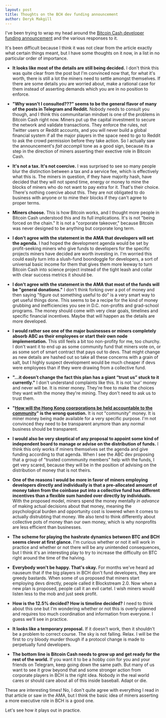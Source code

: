 ```yaml
---
layout: post
title: Thoughts on the BCH dev funding announcement
author: Deryk Makgill
---
```


I've been trying to wrap my head around the [Bitcoin Cash developer funding announcement](https://medium.com/@jiangzhuoer/infrastructure-funding-plan-for-bitcoin-cash-131fdcd2412e) and the various responses to it.

It's been difficult because I think it was not clear from the article exactly what certain things meant, but I have some thoughts on it now, in a list in no particular order of importance.

- **It looks like most of the details are still being decided.** I don't think this was quite clear from the post but I'm convinced now that, for what it's worth, there is still a lot the miners need to settle amongst themselves. If there are some details you are worried about, make a rational case for them instead of asserting demands which you are in no position to enforce.

- **"Why wasn't I consulted???" seems to be the general flavor of many of the posts in Telegram and Reddit.** Nobody needs to consult you though, and I think this communitarian mindset is one of the problems in Bitcoin Cash right now. Miners put up the capital investment to secure the network and validate transactions. They enforce the rules, not Twitter users or Reddit accounts, and you will never build a global financial system if all the major players in the space need to go to Reddit to ask the crowd permission before they take action. So I actually saw the announcement's *fait accompli* tone as a good sign, because its a step in the direction of miners asserting their exective role in Bitcoin Cash.

- **It's not a tax. It's not coercive.** I was surprised to see so many people blur the distinction between a tax and a service fee, which is effectively what this is. The miners in question, if they have majority hash, have decided that they will not spend time, energy or money to mine the blocks of miners who do not want to pay extra for it. That's their choice. There's nothing coercive about this. They are not obligated to do business with anyone or to mine their blocks if they can't agree to proper terms.

- **Miners choose.** This is how Bitcoin works, and I thought more people in Bitcoin Cash understood this and its full implications. It's is not "being forced on the chain." It is not a "corporate takeover," because Bitcoin was never designed to be anything but corporate long term.  

- **I don't agree with the statement in the AMA that developers will set the agenda.** I had hoped the development agenda would be set by profit-seeking miners who give funds to developers for the specific projects miners have decided are worth investing in. I'm worried this could easily turn into a slush-fund boondoggle for developers, a sort of universal basic income for them that gives them more leeway to turn Bitcoin Cash into science project instead of the tight leash and collar with clear success metrics it should be. 

- **I don't agree with the statement in the AMA that most of the funds will be "general donations."** I don't think forking over a pot of money and then saying "figure out something useful to do" is a very smart way to get useful things done. This seems to be a recipe for the kind of money grubbing and inefficiencies you see in D.C. non-profits and grad-school programs. The money should come with very clear goals, timelines and specific financial incentives. Maybe that will happen as the details are more developed.

- **I would rather see one of the major businesses or miners completely absorb ABC as their employees or start their own node implementation.**  This still feels a bit too non-profity for me, too churchy. I don't want it to end up as some community fund that miners vote on, or as some sort of smart contract that pays out to devs. That might change as new details are hashed out so take all these concerns with a grain of salt, but I highly suspect development would be much cheaper if devs were employees than if they were drawing from a collective fund.

- **"...it doesn’t change the fact this plan has a giant “trust us” stuck to it currently."** I don't understand complaints like this. It is not 'our' money and never will be. It is miner money. They're free to make the choices they want with the money they're mining. They don't need to ask us to trust them. 

- **"[How will the Hong Kong coorporations be held accountable to the community](https://read.cash/@Jake/some-thoughts-questions-on-jiang-zhuoers-miner-funding-announcement-84549728)" is the wrong question.** It is not "community" money. It is miner money being made available for a very specific purpose. I'm not convinced they need to be transparent anymore than any normal business should be transparent.

- **I would also be very skeptical of any proposal to appoint some kind of independent board to manage or advise on the distribution of funds.** I think this only works if miners themselves set the agenda and give funding according to that agenda. When I see the ABC dev proposing that a group of "trusted commmunity members" help with the funds, I get very scared, because they will be in the position of advising on the distribution of money that is not theirs.

- **One of the reasons I would be more in favor of miners employing developers directly and individually is that a pre-allocated amount of money taken from the coinbase put into a collective fund has different incentives than a flexible sum handed over directly by individuals.** With the proposed model, miners spend the money mentally *in advance* of making actual decisions about that money, meaning the psychological burden and opportunity cost is lowered when it comes to actually distrubting that money. We also tend to think differently about collective pots of money than our own money, which is why nonprofits are less efficient than businesses.

- **The scheme for playing the hashrate dynamics between BTC and BCH seems clever at first glance.** I'm curious whether or not it will work in practice and whether or not there will be any unintended consequences, but I think it's an interesting play to try to increase the difficulty on BTC right around the time of the halving.

- **Everybody won't be happy. That's okay.** For months we've heard ad nauseum that if the big players in BCH don't fund developers, they are greedy bastards. When some of us proposed that miners start employing devs directly, people called it Blockstream 2.0. Now when a new plan is proposed, people call it an evil cartel. I wish miners would listen less to the mob and just seek profit.

- **How is the 12.5% decided? How is timeline decided?** I need to think about this one but I'm wondering whether or not this is overly-planned and requires too much coordination and information from everyone. I guess we'll see in practice.

- **It looks like a temporary proposal.** If it doesn't work, then it shouldn't be a problem to correct course. The sky is not falling. Relax. I will be the first to cry bloody murder though if a protocol change is made to perpetually fund developers.

- **The bottom line is Bitcoin Cash needs to grow up and get ready for the rest of the world.** If you want it to be a hobby coin for you and your friends on Telegram, keep going down the same path. But many of us want to see it grow beyond that and some stronger action from corporate players in BCH is the right idea. Nobody in the real world cares or should care about all of this inside baseball. Adapt or die.

These are interesting times! No, I don't quite agree with everything I read in that article or saw in the AMA, but I think the basic idea of miners asserting a more executive role in BCH is a good one. 

Let's see how it plays out in practice.
